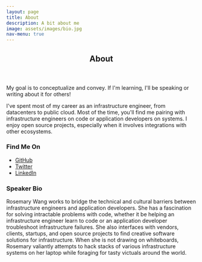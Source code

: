 ```yaml
---
layout: page
title: About
description: A bit about me
image: assets/images/bio.jpg
nav-menu: true
---
```


<!-- Main -->
<div id="main" class="alt">

<!-- One -->
<section id="one">
	<div class="inner">
		<header class="major">
			<h1>About</h1>
		</header>

<!-- Content -->
<p>My goal is to conceptualize and convey. If I'm learning, I'll be speaking or writing about it for others!</p>

<p>I've spent most of my career as an infrastructure engineer, from datacenters to public cloud. Most of the time, you'll find me pairing with
infrastructure engineers on code or application developers on systems. I enjoy open source projects,
especially when it involves integrations with other ecosystems.</p>


<div class="row">
	<div class="6u 12u$(small)">
		<h3>Find Me On</h3>
		<ul class="icons">
			<li><a href="https://github.com/joatmon08" class="icon alt fa-github"><span class="label">GitHub</span></a></li>
			<li><a href="https://twitter.com/joatmon08" class="icon alt fa-twitter"><span class="label">Twitter</span></a></li>
			<li><a href="https://www.linkedin.com/in/rosemarywang/" class="icon alt fa-linkedin"><span class="label">LinkedIn</span></a></li>
		</ul>
	</div>
</div>

<div class="row">
<div class="4u$ 12u$(medium)">
	<h3>Speaker Bio</h3>
    <p>Rosemary Wang works to bridge the technical and cultural barriers between infrastructure engineers and application developers. She has a fascination for solving intractable problems with code, whether it be helping an infrastructure engineer learn to code or an application developer troubleshoot infrastructure failures. She also interfaces with vendors, clients, startups, and open source projects to find creative software solutions for infrastructure. When she is not drawing on whiteboards, Rosemary valiantly attempts to hack stacks of various infrastructure systems on her laptop while foraging for tasty victuals around the world.</p>
	</div>
</div>

</div>
</section>
</div>